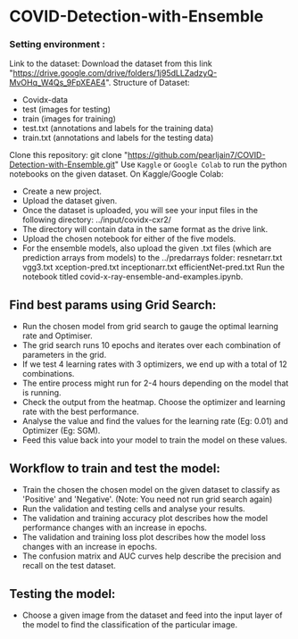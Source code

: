 # COVID-Detection-with-Ensemble

### Setting environment :

Link to the dataset:
Download the dataset from this link "https://drive.google.com/drive/folders/1j95dLLZadzyQ-MvOHq_W4Qs_9FpXEAE4".
Structure of Dataset:
- Covidx-data
 - test (images for testing)
 - train (images for training)
 - test.txt (annotations and labels for the training data)
 - train.txt (annotations and labels for the testing data)


Clone this repository:
git clone "https://github.com/pearljain7/COVID-Detection-with-Ensemble.git"
Use ``Kaggle`` or ``Google Colab`` to run the python notebooks on the given dataset.
On Kaggle/Google Colab:
 - Create a new project.
 - Upload the dataset given.
 - Once the dataset is uploaded, you will see your input files in the following directory: ../input/covidx-cxr2/
 - The directory will contain data in the same format as the drive link.
 - Upload the chosen notebook for either of the five models.
 - For the ensemble models, also upload the given .txt files (which are prediction arrays from models) to the ../predarrays folder:
   resnetarr.txt
   vgg3.txt
   xception-pred.txt
   inceptionarr.txt
   efficientNet-pred.txt
   Run the notebook titled covid-x-ray-ensemble-and-examples.ipynb.

## Find best params using Grid Search:

* Run the chosen model from grid search to gauge the optimal learning rate and Optimiser.
* The grid search runs 10 epochs and iterates over each combination of parameters in the grid. 
* If we test 4 learning rates with 3 optimizers, we end up with a total of 12 combinations. 
* The entire process might run for 2-4 hours depending on the model that is running.
* Check the output from the heatmap. Choose the optimizer and learning rate with the best performance.
* Analyse the value and find the values for the learning rate (Eg: 0.01) and Optimizer (Eg: SGM).
* Feed this value back into your model to train the model on these values.

## Workflow to train and test the model:
* Train the chosen the chosen model on the given dataset to classify as 'Positive' and 'Negative'. (Note: You need not run grid search again)
* Run the  validation and testing cells and analyse your results.
* The validation and training accuracy plot describes how the model performance changes with an increase in epochs.
* The validation and training loss plot describes how the model loss changes with an increase in epochs.
* The confusion matrix and AUC curves help describe the precision and recall on the test dataset.

## Testing the model:
* Choose a given image from the dataset and feed into the input layer of the model to find the classification of the particular image.
